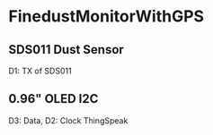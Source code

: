 # FinedustMonitorWithGPS
## SDS011 Dust Sensor
D1: TX of SDS011
## 0.96" OLED I2C
D3: Data, D2: Clock
ThingSpeak
